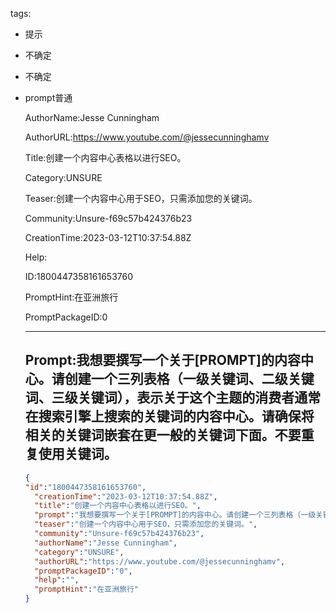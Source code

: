   tags: 
- 提示
- 不确定
- 不确定
- prompt普通

  AuthorName:Jesse Cunningham

  AuthorURL:https://www.youtube.com/@jessecunninghamv

  Title:创建一个内容中心表格以进行SEO。

  Category:UNSURE

  Teaser:创建一个内容中心用于SEO，只需添加您的关键词。

  Community:Unsure-f69c57b424376b23

  CreationTime:2023-03-12T10:37:54.88Z

  Help:

  ID:1800447358161653760

  PromptHint:在亚洲旅行

  PromptPackageID:0

  ---

  ## Prompt:我想要撰写一个关于[PROMPT]的内容中心。请创建一个三列表格（一级关键词、二级关键词、三级关键词），表示关于这个主题的消费者通常在搜索引擎上搜索的关键词的内容中心。请确保将相关的关键词嵌套在更一般的关键词下面。不要重复使用关键词。

  ```json
  {
  "id":"1800447358161653760",
    "creationTime":"2023-03-12T10:37:54.88Z",
    "title":"创建一个内容中心表格以进行SEO。",
    "prompt":"我想要撰写一个关于[PROMPT]的内容中心。请创建一个三列表格（一级关键词、二级关键词、三级关键词），表示关于这个主题的消费者通常在搜索引擎上搜索的关键词的内容中心。请确保将相关的关键词嵌套在更一般的关键词下面。不要重复使用关键词。",
    "teaser":"创建一个内容中心用于SEO，只需添加您的关键词。",
    "community":"Unsure-f69c57b424376b23",
    "authorName":"Jesse Cunningham",
    "category":"UNSURE",
    "authorURL":"https://www.youtube.com/@jessecunninghamv",
    "promptPackageID":"0",
    "help":"",
    "promptHint":"在亚洲旅行"
  }
  ```
